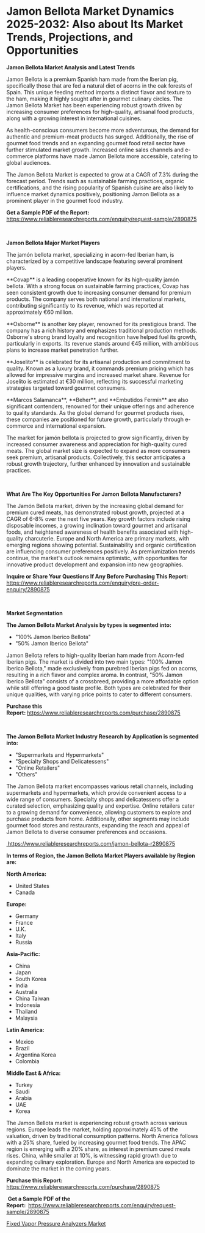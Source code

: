 <p><h1>Jamon Bellota Market Dynamics 2025-2032: Also about Its Market Trends, Projections, and Opportunities</h1></p><p><strong>Jamon Bellota Market Analysis and Latest Trends</strong></p>
<p><p>Jamon Bellota is a premium Spanish ham made from the Iberian pig, specifically those that are fed a natural diet of acorns in the oak forests of Spain. This unique feeding method imparts a distinct flavor and texture to the ham, making it highly sought after in gourmet culinary circles. The Jamon Bellota Market has been experiencing robust growth driven by increasing consumer preferences for high-quality, artisanal food products, along with a growing interest in international cuisines.</p><p>As health-conscious consumers become more adventurous, the demand for authentic and premium-meat products has surged. Additionally, the rise of gourmet food trends and an expanding gourmet food retail sector have further stimulated market growth. Increased online sales channels and e-commerce platforms have made Jamon Bellota more accessible, catering to global audiences.</p><p>The Jamon Bellota Market is expected to grow at a CAGR of 7.3% during the forecast period. Trends such as sustainable farming practices, organic certifications, and the rising popularity of Spanish cuisine are also likely to influence market dynamics positively, positioning Jamon Bellota as a prominent player in the gourmet food industry.</p></p>
<p><strong>Get a Sample PDF of the Report:&nbsp;</strong> <a href="https://www.reliableresearchreports.com/enquiry/request-sample/2890875?utm_campaign=3078&utm_medium=2&utm_source=Github&utm_content=ia&utm_term=14032025&utm_id=jamon-bellota">https://www.reliableresearchreports.com/enquiry/request-sample/2890875</a></p>
<p>&nbsp;</p>
<p><strong>Jamon Bellota Major Market Players</strong></p>
<p><p>The jamón bellota market, specializing in acorn-fed Iberian ham, is characterized by a competitive landscape featuring several prominent players.</p><p>**Covap** is a leading cooperative known for its high-quality jamón bellota. With a strong focus on sustainable farming practices, Covap has seen consistent growth due to increasing consumer demand for premium products. The company serves both national and international markets, contributing significantly to its revenue, which was reported at approximately €60 million.</p><p>**Osborne** is another key player, renowned for its prestigious brand. The company has a rich history and emphasizes traditional production methods. Osborne's strong brand loyalty and recognition have helped fuel its growth, particularly in exports. Its revenue stands around €45 million, with ambitious plans to increase market penetration further.</p><p>**Joselito** is celebrated for its artisanal production and commitment to quality. Known as a luxury brand, it commands premium pricing which has allowed for impressive margins and increased market share. Revenue for Joselito is estimated at €30 million, reflecting its successful marketing strategies targeted toward gourmet consumers.</p><p>**Marcos Salamanca**, **Beher**, and **Embutidos Fermín** are also significant contenders, renowned for their unique offerings and adherence to quality standards. As the global demand for gourmet products rises, these companies are positioned for future growth, particularly through e-commerce and international expansion.</p><p>The market for jamón bellota is projected to grow significantly, driven by increased consumer awareness and appreciation for high-quality cured meats. The global market size is expected to expand as more consumers seek premium, artisanal products. Collectively, this sector anticipates a robust growth trajectory, further enhanced by innovation and sustainable practices.</p></p>
<p>&nbsp;</p>
<p><strong>What Are The Key Opportunities For Jamon Bellota Manufacturers?</strong></p>
<p><p>The Jamón Bellota market, driven by the increasing global demand for premium cured meats, has demonstrated robust growth, projected at a CAGR of 6-8% over the next five years. Key growth factors include rising disposable incomes, a growing inclination toward gourmet and artisanal foods, and heightened awareness of health benefits associated with high-quality charcuterie. Europe and North America are primary markets, with emerging regions showing potential. Sustainability and organic certification are influencing consumer preferences positively. As premiumization trends continue, the market's outlook remains optimistic, with opportunities for innovative product development and expansion into new geographies.</p></p>
<p><strong>Inquire or Share Your Questions If Any Before Purchasing This Report:</strong> <a href="https://www.reliableresearchreports.com/enquiry/pre-order-enquiry/2890875?utm_campaign=3078&utm_medium=2&utm_source=Github&utm_content=ia&utm_term=14032025&utm_id=jamon-bellota">https://www.reliableresearchreports.com/enquiry/pre-order-enquiry/2890875</a></p>
<p>&nbsp;</p>
<p><strong>Market Segmentation</strong></p>
<p><strong>The Jamon Bellota Market Analysis by types is segmented into:</strong></p>
<p><ul><li>"100% Jamon Iberico Bellota"</li><li>"50% Jamon Iberico Bellota"</li></ul></p>
<p><p>Jamon Bellota refers to high-quality Iberian ham made from Acorn-fed Iberian pigs. The market is divided into two main types: "100% Jamon Iberico Bellota," made exclusively from purebred Iberian pigs fed on acorns, resulting in a rich flavor and complex aroma. In contrast, "50% Jamon Iberico Bellota" consists of a crossbreed, providing a more affordable option while still offering a good taste profile. Both types are celebrated for their unique qualities, with varying price points to cater to different consumers.</p></p>
<p><strong>Purchase this Report:&nbsp;</strong><a href="https://www.reliableresearchreports.com/purchase/2890875?utm_campaign=3078&utm_medium=2&utm_source=Github&utm_content=ia&utm_term=14032025&utm_id=jamon-bellota">https://www.reliableresearchreports.com/purchase/2890875</a></p>
<p>&nbsp;</p>
<p><strong>The Jamon Bellota Market Industry Research by Application is segmented into:</strong></p>
<p><ul><li>"Supermarkets and Hypermarkets"</li><li>"Specialty Shops and Delicatessens"</li><li>"Online Retailers"</li><li>"Others"</li></ul></p>
<p><p>The Jamon Bellota market encompasses various retail channels, including supermarkets and hypermarkets, which provide convenient access to a wide range of consumers. Specialty shops and delicatessens offer a curated selection, emphasizing quality and expertise. Online retailers cater to a growing demand for convenience, allowing customers to explore and purchase products from home. Additionally, other segments may include gourmet food stores and restaurants, expanding the reach and appeal of Jamon Bellota to diverse consumer preferences and occasions.</p></p>
<p><a href="https://www.reliableresearchreports.com/jamon-bellota-r2890875?utm_campaign=3078&utm_medium=2&utm_source=Github&utm_content=ia&utm_term=14032025&utm_id=jamon-bellota">&nbsp;https://www.reliableresearchreports.com/jamon-bellota-r2890875</a></p>
<p><strong>In terms of Region, the Jamon Bellota Market Players available by Region are:</strong></p>
<p>
    <p> <strong> North America: </strong>
        <ul>
            <li>United States</li>
            <li>Canada</li>
        </ul>
        </p> 
    <p> <strong> Europe: </strong>
        <ul>
            <li>Germany</li>
            <li>France</li>
            <li>U.K.</li>
            <li>Italy</li>
            <li>Russia</li>
        </ul>
        </p> 
    <p> <strong> Asia-Pacific: </strong>
        <ul>
            <li>China</li>
            <li>Japan</li>
            <li>South Korea</li>
            <li>India</li>
            <li>Australia</li>
            <li>China Taiwan</li>
            <li>Indonesia</li>
            <li>Thailand</li>
            <li>Malaysia</li>
        </ul>
        </p> 
    <p> <strong> Latin America: </strong>
        <ul>
            <li>Mexico</li>
            <li>Brazil</li>
            <li>Argentina Korea</li>
            <li>Colombia</li>
        </ul>
        </p> 
    <p> <strong> Middle East & Africa: </strong>
        <ul>
            <li>Turkey</li>
            <li>Saudi</li>
            <li>Arabia</li>
            <li>UAE</li>
            <li>Korea</li>
        </ul>
    </p>
    </p>
<p><p>The Jamon Bellota market is experiencing robust growth across various regions. Europe leads the market, holding approximately 45% of the valuation, driven by traditional consumption patterns. North America follows with a 25% share, fueled by increasing gourmet food trends. The APAC region is emerging with a 20% share, as interest in premium cured meats rises. China, while smaller at 10%, is witnessing rapid growth due to expanding culinary exploration. Europe and North America are expected to dominate the market in the coming years.</p></p>
<p><strong>Purchase this Report: </strong><a href="https://www.reliableresearchreports.com/purchase/2890875?utm_campaign=3078&utm_medium=2&utm_source=Github&utm_content=ia&utm_term=14032025&utm_id=jamon-bellota">https://www.reliableresearchreports.com/purchase/2890875</a></p>
<p>&nbsp;<strong>Get a Sample PDF of the Report:&nbsp;&nbsp;</strong><a href="https://www.reliableresearchreports.com/enquiry/request-sample/2890875?utm_campaign=3078&utm_medium=2&utm_source=Github&utm_content=ia&utm_term=14032025&utm_id=jamon-bellota">https://www.reliableresearchreports.com/enquiry/request-sample/2890875</a></p>
<p><strong></strong></p>
<p><p><a href="https://github.com/willjis/Market-Research-Report-List-1/blob/main/fixed-vapor-pressure-analyzers-market.md?utm_campaign=3078&utm_medium=2&utm_source=Github&utm_content=ia&utm_term=14032025&utm_id=jamon-bellota">Fixed Vapor Pressure Analyzers Market</a></p></p>